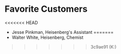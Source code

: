 # Favorite Customers
<<<<<<< HEAD
* Jesse Pinkman, Heisenberg's Assistant
=======
* Walter White, Heisenberg, Chemist
>>>>>>> 3c9ae91 (K:)
